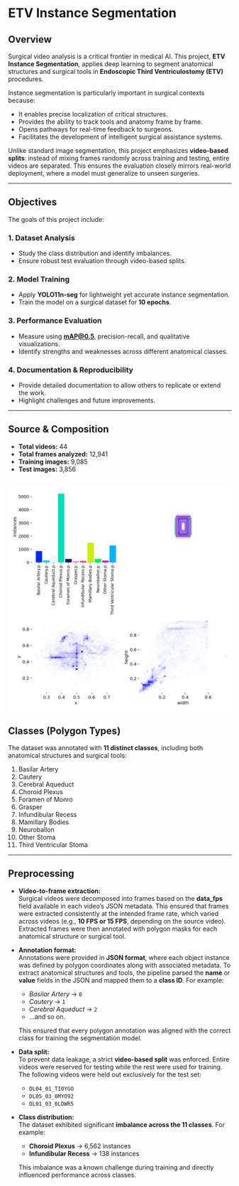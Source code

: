 # ETV Instance Segmentation  

## Overview  

Surgical video analysis is a critical frontier in medical AI. This project, **ETV Instance Segmentation**, applies deep learning to segment anatomical structures and surgical tools in **Endoscopic Third Ventriculostomy (ETV)** procedures.  

Instance segmentation is particularly important in surgical contexts because:  

- It enables precise localization of critical structures.  
- Provides the ability to track tools and anatomy frame by frame.  
- Opens pathways for real-time feedback to surgeons.  
- Facilitates the development of intelligent surgical assistance systems.  

Unlike standard image segmentation, this project emphasizes **video-based splits**: instead of mixing frames randomly across training and testing, entire videos are separated. This ensures the evaluation closely mirrors real-world deployment, where a model must generalize to unseen surgeries.  

---

## Objectives  

The goals of this project include:  

### 1. Dataset Analysis  
- Study the class distribution and identify imbalances.  
- Ensure robust test evaluation through video-based splits.  

### 2. Model Training  
- Apply **YOLO11n-seg** for lightweight yet accurate instance segmentation.  
- Train the model on a surgical dataset for **10 epochs**.  

### 3. Performance Evaluation  
- Measure using **mAP@0.5**, precision-recall, and qualitative visualizations.  
- Identify strengths and weaknesses across different anatomical classes.  

### 4. Documentation & Reproducibility  
- Provide detailed documentation to allow others to replicate or extend the work.  
- Highlight challenges and future improvements.

---

## Source & Composition  

- **Total videos:** 44  
- **Total frames analyzed:** 12,941  
- **Training images:** 9,085  
- **Test images:** 3,856  

![Class Distribution](images/labels.jpg)
---

## Classes (Polygon Types)  

The dataset was annotated with **11 distinct classes**, including both anatomical structures and surgical tools:  

1. Basilar Artery  
2. Cautery  
3. Cerebral Aqueduct  
4. Choroid Plexus  
5. Foramen of Monro  
6. Grasper  
7. Infundibular Recess  
8. Mamillary Bodies  
9. Neuroballon  
10. Other Stoma  
11. Third Ventricular Stoma  

---

## Preprocessing  

- **Video-to-frame extraction:**  
  Surgical videos were decomposed into frames based on the **data_fps** field available in each video’s JSON metadata. This ensured that frames were extracted consistently at the intended frame rate, which varied across videos (e.g., **10 FPS or 15 FPS**, depending on the source video). Extracted frames were then annotated with polygon masks for each anatomical structure or surgical tool.  

- **Annotation format:**  
  Annotations were provided in **JSON format**, where each object instance was defined by polygon coordinates along with associated metadata. To extract anatomical structures and tools, the pipeline parsed the **name** or **value** fields in the JSON and mapped them to a **class ID**. For example:  
  - *Basilar Artery* → `0`  
  - *Cautery* → `1`  
  - *Cerebral Aqueduct* → `2`  
  - ...and so on.  

  This ensured that every polygon annotation was aligned with the correct class for training the segmentation model.  

- **Data split:**  
  To prevent data leakage, a strict **video-based split** was enforced. Entire videos were reserved for testing while the rest were used for training. The following videos were held out exclusively for the test set:  
  - `DL04_01_TI0YGO`  
  - `DL05_03_0MYO92`  
  - `DL01_03_0LDWR5`  

- **Class distribution:**  
  The dataset exhibited significant **imbalance across the 11 classes**. For example:  
  - **Choroid Plexus** → 6,562 instances  
  - **Infundibular Recess** → 138 instances  

  This imbalance was a known challenge during training and directly influenced performance across classes.  





